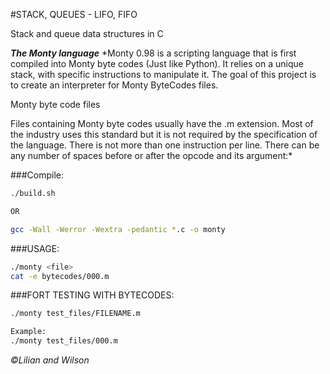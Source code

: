 #STACK, QUEUES - LIFO, FIFO

Stack and queue data structures in C


***The Monty language***
*Monty 0.98 is a scripting language that is first compiled into Monty byte codes (Just like Python). It relies on a unique stack, with specific instructions to manipulate it. The goal of this project is to create an interpreter for Monty ByteCodes files.

Monty byte code files

Files containing Monty byte codes usually have the .m extension. Most of the industry uses this standard but it is not required by the specification of the language. There is not more than one instruction per line. There can be any number of spaces before or after the opcode and its argument:*


###Compile:	
```bash
./build.sh

OR

gcc -Wall -Werror -Wextra -pedantic *.c -o monty
```

###USAGE:
```bash
./monty <file>
cat -e bytecodes/000.m
```

###FORT TESTING WITH BYTECODES:
```bash
./monty test_files/FILENAME.m

Example:
./monty test_files/000.m
```

*©Lilian and Wilson*
